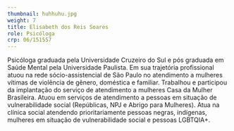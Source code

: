 ```yaml
---
thumbnail: huhhuhu.jpg
weight: 7
title: Elisabeth dos Reis Soares
role: Psicóloga
crp: 06/151557
---
```

Psicóloga graduada pela Universidade Cruzeiro do Sul e pós graduada em Saúde Mental pela Universidade Paulista.
Em sua trajetória profissional atuou na rede sócio-assistencial de São Paulo no atendimento a mulheres vítimas de violência de gênero, doméstica e familiar. Trabalhou e participou da implantação do serviço de atendimento a mulheres Casa da Mulher Brasileira. Atuou em serviços de atendimento a pessoas em situação de vulnerabilidade social (Repúblicas, NPJ e Abrigo para Mulheres). 
Atua na clínica social atendendo prioritariamente pessoas negras, indígenas, mulheres em situação de vulnerabilidade social e pessoas LGBTQIA+.
